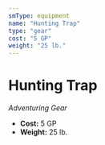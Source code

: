 ```yaml
---
smType: equipment
name: "Hunting Trap"
type: "gear"
cost: "5 GP"
weight: "25 lb."
---
```


# Hunting Trap
*Adventuring Gear*

- **Cost:** 5 GP
- **Weight:** 25 lb.
